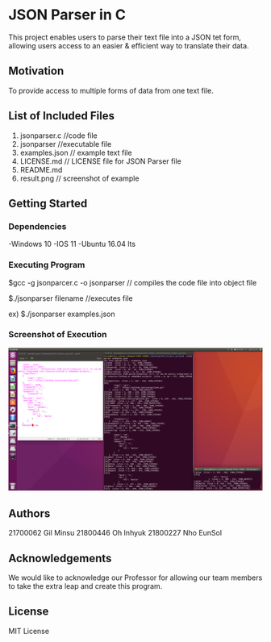 # JSON Parser in C

This project enables users to parse their text file into a JSON tet form, allowing users access to an easier & efficient way to translate their data.

## Motivation

To provide access to multiple forms of data from one text file.

## List of Included Files

1) jsonparser.c  //code file
2) jsonparser    //executable file
3) examples.json // example text file
4) LICENSE.md    // LICENSE file for JSON Parser file
5) README.md
6) result.png    // screenshot of example

## Getting Started

### Dependencies

-Windows 10
-IOS 11
-Ubuntu 16.04 lts

### Executing Program

$gcc -g jsonparcer.c -o jsonparser 
 // compiles the code file into object file
 
 $./jsonparser filename
 //executes file
 
 ex) $./jsonparser examples.json

### Screenshot of Execution

![](result.png)
## Authors

21700062 Gil Minsu
21800446 Oh Inhyuk
21800227 Nho EunSol
## Acknowledgements

We would like to acknowledge our Professor for allowing our team members to take the extra leap and create this program. 

## License

MIT License
